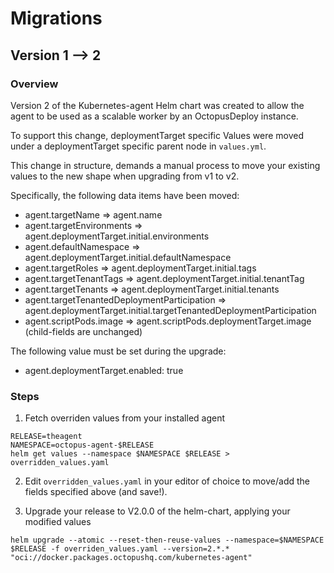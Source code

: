 # Migrations
## Version 1 --> 2
### Overview
Version 2 of the Kubernetes-agent Helm chart was created to allow the agent to be used as a scalable worker
by an OctopusDeploy instance.

To support this change, deploymentTarget specific Values were moved under a deploymentTarget specific parent node in `values.yml`.

This change in structure, demands a manual process to move your existing values to the new shape when upgrading from
v1 to v2.

Specifically, the following data items have been moved:
* agent.targetName => agent.name
* agent.targetEnvironments => agent.deploymentTarget.initial.environments
* agent.defaultNamespace => agent.deploymentTarget.initial.defaultNamespace
* agent.targetRoles => agent.deploymentTarget.initial.tags
* agent.targetTenantTags => agent.deploymentTarget.initial.tenantTag
* agent.targetTenants => agent.deploymentTarget.initial.tenants
* agent.targetTenantedDeploymentParticipation => agent.deploymentTarget.initial.targetTenantedDeploymentParticipation
* agent.scriptPods.image => agent.scriptPods.deploymentTarget.image (child-fields are unchanged)

The following value must be set during the upgrade:
* agent.deploymentTarget.enabled: true

### Steps

1. Fetch overriden values from your installed agent
```
RELEASE=theagent
NAMESPACE=octopus-agent-$RELEASE
helm get values --namespace $NAMESPACE $RELEASE > overridden_values.yaml
```
2. Edit `overridden_values.yaml` in your editor of choice to move/add the fields specified above (and save!).

3. Upgrade your release to V2.0.0 of the helm-chart, applying your modified values
```
helm upgrade --atomic --reset-then-reuse-values --namespace=$NAMESPACE $RELEASE -f overriden_values.yaml --version=2.*.* "oci://docker.packages.octopushq.com/kubernetes-agent"
```
